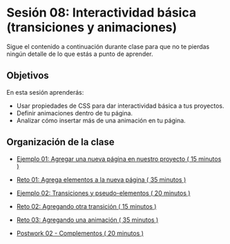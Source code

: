 # Sesión 08: Interactividad básica (transiciones y animaciones)

Sigue el contenido a continuación durante clase para que no te pierdas ningún
detalle de lo que estás a punto de aprender.

## Objetivos

En esta sesión aprenderás:

- Usar propiedades de CSS para dar interactividad básica a tus proyectos.
- Definir animaciones dentro de tu página.
- Analizar cómo insertar más de una animación en tu página.

## Organización de la clase

- [Ejemplo 01: Agregar una nueva página en nuestro proyecto ( 15 minutos ) ](./Ejemplo-01)

- [Reto 01: Agrega elementos a la nueva página ( 35 minutos ) ](./reto-01)

- [Ejemplo 02: Transiciones y pseudo-elementos ( 20 minutos ) ](./reto-02)

- [Reto 02: Agregando otra transición ( 15 minutos ) ](./reto-02)

- [Reto 03: Agregando una animación ( 35 minutos ) ](./reto-03)

- [Postwork 02 - Complementos ( 20 minutos ) ](./postwork-02)
